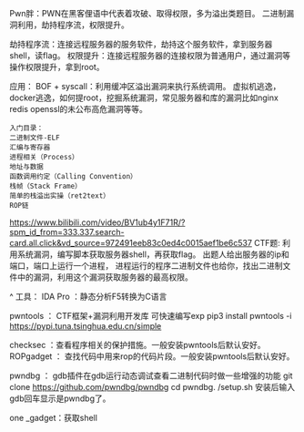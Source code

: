 Pwn胖：PWN在黑客俚语中代表着攻破、取得权限，多为溢出类题目。
二进制漏洞利用，劫持程序流，权限提升。

劫持程序流：连接远程服务器的服务软件，劫持这个服务软件，拿到服务器shell，读flag。
权限提升：连接远程服务器的连接权限为普通用户，通过漏洞等操作权限提升，拿到root。

应用：
BOF + syscall：利用缓冲区溢出漏洞来执行系统调用。
虚拟机逃逸，docker逃逸，如何提root，挖掘系统漏洞，常见服务器和库的漏洞比如nginx redis openssl的未公布高危漏洞等等。

```
入门目录：
二进制文件-ELF
汇编与寄存器
进程相关（Process）
地址与数据
函数调用约定（Calling Convention）
栈帧（Stack Frame）
简单的栈溢出实操（ret2text）
ROP链
```
<https://www.bilibili.com/video/BV1ub4y1F71R/?spm_id_from=333.337.search-card.all.click&vd_source=972491eeb83c0ed4c0015aef1be6c537>
CTF题:
利用系统漏洞，编写脚本获取服务器shell，再获取flag。
出题人给出服务器的ip和端口，端口上运行一个进程，
进程运行的程序二进制文件也给你，找出二进制文件中的漏洞，利用这个漏洞获取服务器的最高权限。

^
工具：
IDA Pro ：静态分析F5转换为C语言

pwntools ： CTF框架+漏洞利用开发库 可快速编写exp
pip3 install pwntools -i https://pypi.tuna.tsinghua.edu.cn/simple

checksec ：查看程序相关的保护措施。一般安装pwntools后默认安好。
ROPgadget ： 查找代码中用来rop的代码片段。一般安装pwntools后默认安好。

pwndbg ： gdb插件在gdb运行动态调试查看二进制代码时做一些增强的功能
git clone https://github.com/pwndbg/pwndbg
cd pwndbg.
/setup.sh
安装后输入gdb回车显示是pwndbg了。

one _gadget：获取shell
